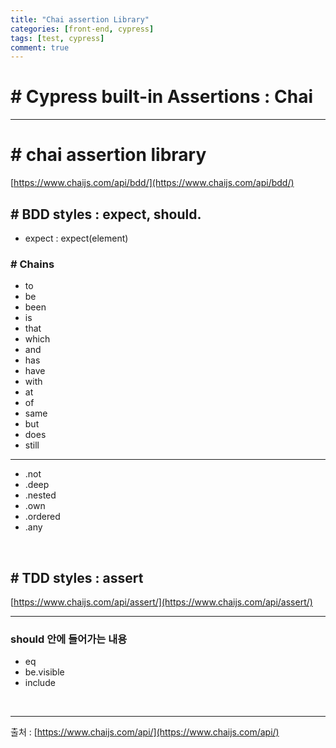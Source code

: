 ```yaml
---
title: "Chai assertion Library"
categories: [front-end, cypress]
tags: [test, cypress]
comment: true
---
```


# # Cypress built-in Assertions : Chai

---

# # chai assertion library

[https://www.chaijs.com/api/bdd/](https://www.chaijs.com/api/bdd/)

## # BDD styles : expect, should.

- expect : expect(element)

### # Chains

- to
- be
- been
- is
- that
- which
- and
- has
- have
- with
- at
- of
- same
- but
- does
- still

---

- .not
- .deep
- .nested
- .own
- .ordered
- .any

<br>

## # TDD styles : assert

[https://www.chaijs.com/api/assert/](https://www.chaijs.com/api/assert/)

---

### should 안에 들어가는 내용

- eq
- be.visible
- include

<br>

---

출처 : [https://www.chaijs.com/api/](https://www.chaijs.com/api/)
